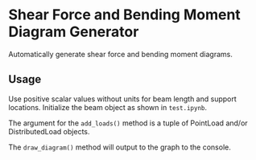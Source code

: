 # Shear Force and Bending Moment Diagram Generator
Automatically generate shear force and bending moment diagrams.

## Usage
Use positive scalar values without units for beam length and support locations. Initialize the beam object as shown in `test.ipynb`.

The argument for the `add_loads()` method is a tuple of PointLoad and/or DistributedLoad objects.

The `draw_diagram()` method will output to the graph to the console.
